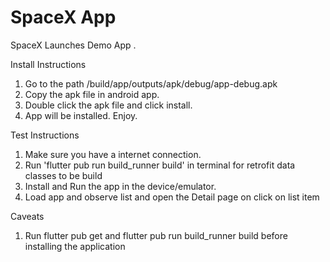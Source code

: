 # SpaceX App

SpaceX Launches Demo App .

Install Instructions

1. Go to the path <project>/build/app/outputs/apk/debug/app-debug.apk
2. Copy the apk file in android app.
3. Double click the apk file and click install.
4. App will be installed. Enjoy.

Test Instructions

1. Make sure you have a internet connection.
2. Run 'flutter pub run build_runner build' in terminal for retrofit data classes to be build
3. Install and Run the app in the device/emulator.
4. Load app and observe list and open the Detail page on click on list item

Caveats

1. Run flutter pub get and flutter pub run build_runner build before installing the application
